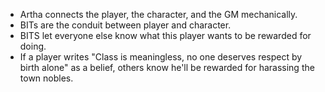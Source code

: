 - Artha connects the player, the character, and the GM mechanically.
- BITs are the conduit between player and character. 
- BITS let everyone else know what this player wants to be rewarded for doing.
- If a player writes "Class is meaningless, no one deserves respect by birth alone" as a belief, others know he'll be rewarded for harassing the town nobles. 
